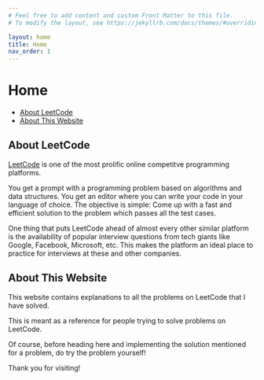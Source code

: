 ```yaml
---
# Feel free to add content and custom Front Matter to this file.
# To modify the layout, see https://jekyllrb.com/docs/themes/#overriding-theme-defaults

layout: home
title: Home
nav_order: 1
---
```


# <!-- omit in toc --> Home

- [About LeetCode](#about-leetcode)
- [About This Website](#about-this-website)

## About LeetCode

[LeetCode](https://leetcode.com/) is one of the most prolific online competitve programming platforms.

You get a prompt with a programming problem based on algorithms and data structures. You get an editor where you can write your code in your language of choice. The objective is simple: Come up with a fast and efficient solution to the problem which passes all the test cases.

One thing that puts LeetCode ahead of almost every other similar platform is the availability of popular interview questions from tech giants like Google, Facebook, Microsoft, etc. This makes the platform an ideal place to practice for interviews at these and other companies.

## About This Website

This website contains explanations to all the problems on LeetCode that I have solved.

This is meant as a reference for people trying to solve problems on LeetCode.

Of course, before heading here and implementing the solution mentioned for a problem, do try the problem yourself!

Thank you for visiting!
